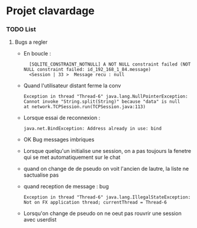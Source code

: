 # Projet clavardage

### TODO List

1. Bugs a regler
    - En boucle : 
   
            [SQLITE_CONSTRAINT_NOTNULL] A NOT NULL constraint failed (NOT NULL constraint failed: id_192_168_1_84.message)
            <Session | 33 >  Message recu : null
    - Quand l'utilisateur distant ferme la conv
    
          Exception in thread "Thread-6" java.lang.NullPointerException: Cannot invoke "String.split(String)" because "data" is null
          at network.TCPSession.run(TCPSession.java:113)
    - Lorsque essai de reconnexion :

          java.net.BindException: Address already in use: bind
    
    - OK Bug messages imbriques
    - Lorsque quelqu'un initialise une session, on a pas toujours la fenetre qui se met automatiquement sur le chat
    - quand on change de de pseudo on voit l'ancien de lautre, la liste ne sactualise pas
    - quand reception de message : bug
        
          Exception in thread "Thread-6" java.lang.IllegalStateException: Not on FX application thread; currentThread = Thread-6
    - Lorsqu'on change de pseudo on ne oeut pas rouvrir une session avec userdist